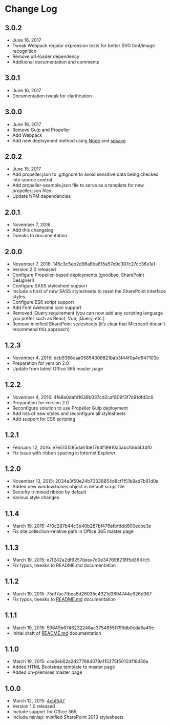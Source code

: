 # Change Log

## 3.0.2
- June 16, 2017
- Tweak Webpack regular expression tests for better SVG font/image recognition
- Remove url-loader dependency
- Additional documentation and comments

## 3.0.1
- June 16, 2017
- Documentation tweak for clarification

## 3.0.0
- June 16, 2017
- Remove Gulp and Propeller
- Add Webpack
- Add new deployment method using [Node](https://nodejs.org/en/) and [spsave](https://github.com/s-KaiNet/spsave)

## 2.0.2
- June 15, 2017
- Add propeller.json to .gitignore to avoid sensitive data being checked into source control
- Add propeller-example.json file to serve as a template for new propeller.json files
- Update NPM dependencies

## 2.0.1
- November 7, 2016
- Add this changelog
- Tweaks to documentation

## 2.0.0
- November 7, 2016: 145c3c5eb2d96a6ba615a57e9c307c27cc36e1a1
- Version 2.0 released
- Configure Propeller-based deployments (goodbye, SharePoint Designer!)
- Configure SASS stylesheet support
- Include a host of new SASS stylesheets to reset the SharePoint
interface styles
- Configure ES6 script support
- Add Font Awesome icon support
- Removed jQuery requirement (you can now add any scripting language
you prefer such as React, Vue, jQuery, etc.)
- Remove minified SharePoint stylesheets (it’s clear that Microsoft
doesn’t recommend this approach)

## 1.2.3
- November 4, 2016: dcb9366caa05854308821bab3f44f0a4d647103e
- Preparation for version 2.0
- Update from latest Office 365 master page

## 1.2.2
- November 4, 2016: 4fe8a0dafd1639b037cd2caf809f3f7d91dfd3c6
- Preparation for version 2.0
- Reconfigure solution to use Propeller Gulp deployment
- Add lots of new styles and reconfigure all stylesheets
- Add support for ES6 scripting

## 1.2.1
- February 12, 2016: e7e5151585da61b8176df19910a5abcfd6d434f0
- Fix issue with ribbon spacing in Internet Explorer

## 1.2.0
- November 13, 2015: 2034e3f50e24b70338854d8cf1f51b9ad7b61d0e
- Added new window.bones object in default script file
- Security trimmed ribbon by default
- Various style changes

## 1.1.4
- March 19, 2015: 410c287b44c3b40b287bf476afbfddd800ecbe3e
- Fix site collection-relative path in Office 365 master page

## 1.1.3
- March 19, 2015: e7f242a2df9257deea7d0e347698218f5d3647c5
- Fix typos, tweaks to README.md documentation

## 1.1.2
- March 19, 2015: 75df7ac7fbea8d26035c4321d3894744e926d367
- Fix typos, tweaks to [README.md](./README.md) documentation

## 1.1.1
- March 19, 2015: 59649b6746232248ac3754655f799db0cda6a49e
- Initial draft of [README.md](./README.md) documentation

## 1.1.0
- March 19, 2015: cce6eb62a2d27788d079a115275f50103f18d59a
- Added HTML Bootstrap template to master page
- Added on-premises master page

## 1.0.0
- March 12, 2015: [4cbf547](4cbf547)
- Version 1.0 released
- Include support for Office 365
- Include minisp: minified SharePoint 2013 stylesheets
